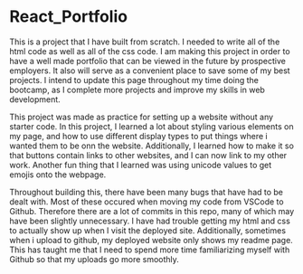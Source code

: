 # React_Portfolio

This is a project that I have built from scratch. I needed to write all of the html code as well as all of the css code. I am making this project in order to have a well made portfolio that can be viewed in the future by prospective employers. It also will serve as a convenient place to save some of my best projects. I intend to update this page throughout my time doing the bootcamp, as I complete more projects and improve my skills in web development.

This project was made as practice for setting up a website without any starter code. In this project, I learned a lot about styling various elements on my page, and how to use different display types to put things where i wanted them to be onn the website. Additionally, I learned how to make it so that buttons contain links to other websites, and I can now link to my other work. Another fun thing that I learned was using unicode values to get emojis onto the webpage.

Throughout building this, there have been many bugs that have had to be dealt with. Most of these occured when moving my code from VSCode to Github. Therefore there are a lot of commits in this repo, many of which may have been slightly unnecessary. I have had trouble getting my html and css to actually show up when I visit the deployed site. Additionally, sometimes when i upload to github, my deployed website only shows my readme page. This has taught me that I need to spend more time familiarizing myself with Github so that my uploads go more smoothly.

